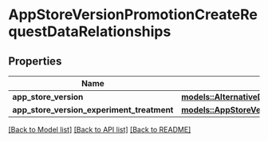 # AppStoreVersionPromotionCreateRequestDataRelationships

## Properties

Name | Type | Description | Notes
------------ | ------------- | ------------- | -------------
**app_store_version** | [**models::AlternativeDistributionPackageCreateRequestDataRelationshipsAppStoreVersion**](AlternativeDistributionPackageCreateRequest_data_relationships_appStoreVersion.md) |  | 
**app_store_version_experiment_treatment** | [**models::AppStoreVersionExperimentTreatmentLocalizationCreateRequestDataRelationshipsAppStoreVersionExperimentTreatment**](AppStoreVersionExperimentTreatmentLocalizationCreateRequest_data_relationships_appStoreVersionExperimentTreatment.md) |  | 

[[Back to Model list]](../README.md#documentation-for-models) [[Back to API list]](../README.md#documentation-for-api-endpoints) [[Back to README]](../README.md)


